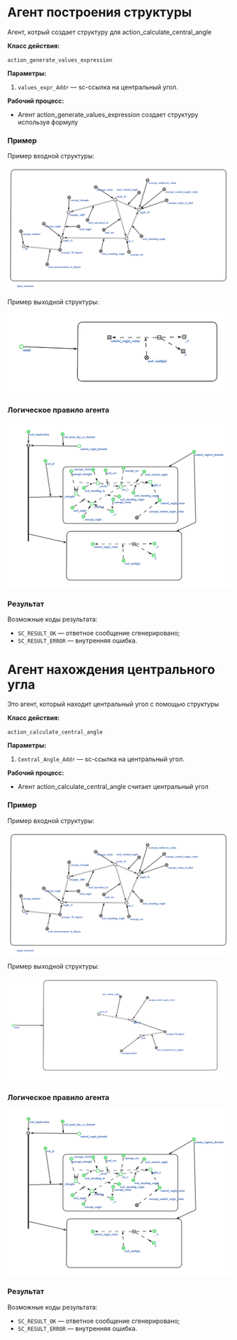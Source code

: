 # Агент построения структуры

Агент, котрый создает структуру для action_calculate_central_angle

**Класс действия:**

`action_generate_values_expression`

**Параметры:**

1. `values_expr_Addr` — sc-ссылка на центральный угол.

**Рабочий процесс:**

* Агент action_generate_values_expression создает структуру используя формулу
### Пример

Пример входной структуры:

<img src="../imgs/7.png"></img>

Пример выходной структуры:

<img src="../imgs/18.png"></img>

### Логическое правило агента
<img src="../imgs/5.png"></img>

### Результат

Возможные коды результата:
 
* `SC_RESULT_OK` — ответное сообщение сгенерировано;
* `SC_RESULT_ERROR` — внутренняя ошибка.

# Агент нахождения центрального угла

Это агент, который находит центральный угол с помощью структуры

**Класс действия:**

`action_calculate_central_angle`

**Параметры:**

1. `Central_Angle_Addr` — sc-ссылка на центральный угол.

**Рабочий процесс:**

* Агент action_calculate_central_angle считает центральный угол
### Пример

Пример входной структуры:

<img src="../imgs/7.png"></img>

Пример выходной структуры:

<img src="../imgs/15.png"></img>

### Логическое правило агента
<img src="../imgs/5.png"></img>

### Результат

Возможные коды результата:
 
* `SC_RESULT_OK` — ответное сообщение сгенерировано;
* `SC_RESULT_ERROR` — внутренняя ошибка.
